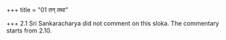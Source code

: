 +++
title = "01 तन् तथा"

+++
2.1 Sri Sankaracharya did not comment on this sloka. The commentary
starts from 2.10.
